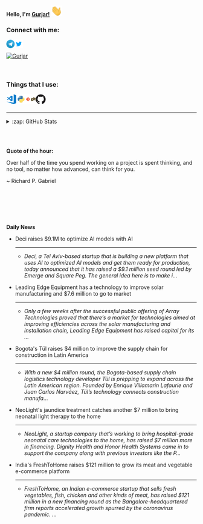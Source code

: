 #### Hello, I'm [Gurjar!](https://GurjarKing.github.io) <img src="https://raw.githubusercontent.com/ABSphreak/ABSphreak/master/gifs/Hi.gif" width="30px"></h2>


### Connect with me:

[<img align="left" alt="Gurjar | Telegram" width="22px" src="https://raw.githubusercontent.com/github/explore/80688e429a7d4ef2fca1e82350fe8e3517d3494d/topics/telegram/telegram.png" />][Telegram]
[<img align="left" alt="Gurjar | Twitter" width="22px" src="https://raw.githubusercontent.com/github/explore/80688e429a7d4ef2fca1e82350fe8e3517d3494d/topics/twitter/twitter.png" />][Twitter]
<br >
<br >
<a href="https://github.com/GurjarKing"><img src="https://komarev.com/ghpvc/?username=GurjarKing" alt="Gurjar" /></a> <br />
<br />
<br />
<!-- <br >

![](https://visitor-badge.glitch.me/badge?page_id=GurjarKing)

<br /> -->

### Things that I use:

[<img align="left" alt="Visual Studio Code" width="26px" src="https://raw.githubusercontent.com/github/explore/80688e429a7d4ef2fca1e82350fe8e3517d3494d/topics/visual-studio-code/visual-studio-code.png" />][VSCode]
[<img align="left" alt="Python" width="26px" src="https://raw.githubusercontent.com/github/explore/80688e429a7d4ef2fca1e82350fe8e3517d3494d/topics/python/python.png" />][Python]
[<img align="left" alt="Git" width="26px" src="https://raw.githubusercontent.com/github/explore/80688e429a7d4ef2fca1e82350fe8e3517d3494d/topics/git/git.png" />][Git]
[<img align="left" alt="GitHub" width="26px" src="https://raw.githubusercontent.com/github/explore/78df643247d429f6cc873026c0622819ad797942/topics/github/github.png" />][Github]

<br />
<br />

---
<details>
  <summary>:zap: GitHub Stats</summary>

<img align="left" alt="Gurjar's Github Stats" src="https://github-readme-stats.vercel.app/api?username=GurjarKing&show_icons=true&hide_border=true&count_private=true&include_all_commit=true&theme=algolia" />

</details>

<!-- ### 🔔 My latest tweet
<a href="https://twitter.com/Gurjar_King43" target="_blank">
	<img src="https://github.com/GurjarKing/GurjarKing/raw/master/tweet.png" width="70%" align="center" alt="Click to view on Twitter" title="My latest tweet, as an image"/>
</a> -->
<br>

<pre>

</pre>

**Quote of the hour:**

Over half of the time you spend working on a project is spent thinking, and no tool, no matter how advanced, can think for you.

~ Richard P. Gabriel
<pre>

</pre>
<br>
<pre>


</pre>
<strong>Daily News</strong>
  
  - Deci raises $9.1M to optimize AI models with AI
     <hr/>
     
      - *Deci, a Tel Aviv-based startup that is building a new platform that uses AI to optimized AI models and get them ready for production, today announced that it has raised a $9.1 million seed round led by Emerge and Square Peg. The general idea here is to make i…*
     
  - Leading Edge Equipment has a technology to improve solar manufacturing and $7.6 million to go to market
      <hr/>
      
      - *Only a few weeks after the successful public offering of Array Technologies proved that there’s a market for technologies aimed at improving efficiencies across the solar manufacturing and installation chain, Leading Edge Equipment has raised capital for its …*
      
  - Bogota's Tül raises $4 million to improve the supply chain for construction in Latin America
      <hr/>
      
      - *With a new $4 million round, the Bogota-based supply chain logistics technology developer Tül is prepping to expand across the Latin American region. Founded by Enrique Villamarin Lafaurie and Juan Carlos Narváez, Tül’s technology connects construction manufa…*
      
  - NeoLight's jaundice treatment catches another $7 million to bring neonatal light therapy to the home
      <hr/>
      
      - *NeoLight, a startup company that’s working to bring hospital-grade neonatal care technologies to the home, has raised $7 million more in financing. Dignity Health and Honor Health Systems came in to support the company along with previous investors like the P…*
       
  - India's FreshToHome raises $121 million to grow its meat and vegetable e-commerce platform
      <hr/>
       
       - *FreshToHome, an Indian e-commerce startup that sells fresh vegetables, fish, chicken and other kinds of meat, has raised $121 million in a new financing round as the Bangalore-headquartered firm reports accelerated growth spurred by the coronavirus pandemic. …*
      

<br />

[VSCode]: https://code.visualstudio.com/
[Python]: https://www.python.org/
[Git]: https://git-scm.com/
[Github]: https://github.com/
[Telegram]: https://t.me/Gurjar_King/
[Twitter]: https://twitter.com/Gurjar_King43/
